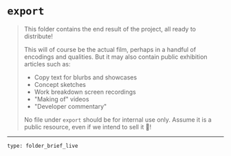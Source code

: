 # `export`

> This folder contains the end result of the project, all ready to distribute!
> 
> This will of course be the actual film, perhaps in a handful of encodings and qualities. But it may also contain public exhibition articles such as:
> - Copy text for blurbs and showcases
> - Concept sketches 
> - Work breakdown screen recordings
> - "Making of" videos
> - "Developer commentary"
> 
> No file under `export` should be for internal use only. Assume it is a public resource, even if we intend to sell it 🤑!

---
 
```ccard
type: folder_brief_live
```
 
